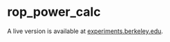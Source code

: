 # rop_power_calc

A live version is available at [experiments.berkeley.edu](experiments.berkeley.edu).